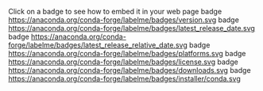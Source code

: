 Click on a badge to see how to embed it in your web page
badge
https://anaconda.org/conda-forge/labelme/badges/version.svg
badge
https://anaconda.org/conda-forge/labelme/badges/latest_release_date.svg
badge
https://anaconda.org/conda-forge/labelme/badges/latest_release_relative_date.svg
badge
https://anaconda.org/conda-forge/labelme/badges/platforms.svg
badge
https://anaconda.org/conda-forge/labelme/badges/license.svg
badge
https://anaconda.org/conda-forge/labelme/badges/downloads.svg
badge
https://anaconda.org/conda-forge/labelme/badges/installer/conda.svg
